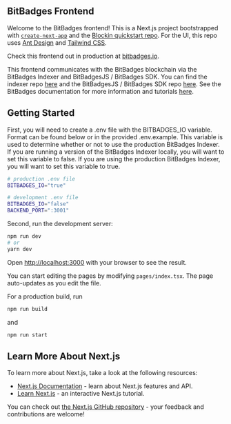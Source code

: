 ## BitBadges Frontend
Welcome to the BitBadges frontend! This is a Next.js project bootstrapped with [`create-next-app`](https://github.com/vercel/next.js/tree/canary/packages/create-next-app) and the [Blockin quickstart repo](https://github.com/blockin).
For the UI, this repo uses [Ant Design](https://ant.design/) and [Tailwind CSS](https://tailwindcss.com/).

Check this frontend out in production at [bitbadges.io](https://bitbadges.io). 

This frontend communicates with the BitBadges blockchain via the BitBadges Indexer and BitBadgesJS / BitBadges SDK. You can find the indexer repo [here](
    https://github.com/bitbadges/bitbadges-indexer
) and the BitBadgesJS / BitBadges SDK repo [here](
    https://github.com/bitbadges/bitbadgesjs
). See the BitBadges documentation for more information and tutorials [here](
    https://blockin.github.io/bitbadges/
).

## Getting Started

First, you will need to create a .env file with the BITBADGES_IO variable. Format can be found below or in the provided
.env.example. This variable is used to determine whether or not to use the production BitBadges Indexer. If you are running a version of the BitBadges Indexer locally, you will want to set this variable to false. If you are using the production BitBadges Indexer, you will want to set this variable to true. 

```bash
# production .env file
BITBADGES_IO="true"
```


```bash
# development .env file
BITBADGES_IO="false"
BACKEND_PORT=":3001"
```

Second, run the development server:

```bash
npm run dev
# or
yarn dev
```

Open [http://localhost:3000](http://localhost:3000) with your browser to see the result.

You can start editing the pages by modifying `pages/index.tsx`. The page auto-updates as you edit the file.

For a production build, run
```bash
npm run build
```
and
```bash
npm run start
```

## Learn More About Next.js

To learn more about Next.js, take a look at the following resources:

- [Next.js Documentation](https://nextjs.org/docs) - learn about Next.js features and API.
- [Learn Next.js](https://nextjs.org/learn) - an interactive Next.js tutorial.

You can check out [the Next.js GitHub repository](https://github.com/vercel/next.js/) - your feedback and contributions are welcome!